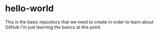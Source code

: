 # hello-world
This is the basic repository that we need to create in order to learn about GitHub
I'm just learning the basics at this point.
